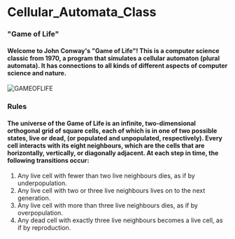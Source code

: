 # Cellular_Automata_Class

### "Game of Life"

#### Welcome to John Conway's "Game of Life"! This is a computer science classic from 1970, a program that simulates a cellular automaton (plural automata). It has connections to all kinds of different aspects of computer science and nature.

![GAMEOFLIFE](https://camo.githubusercontent.com/32a6b1daed761b24dfef7d47fbd22f0be0bb51b2/68747470733a2f2f746b2d6173736574732e6c616d6264617363686f6f6c2e636f6d2f39616630663537362d376632312d343133332d393164662d3930373531353931326466355f636f6e7761792e676966 "GAME OF LIFE")

### Rules

#### The universe of the Game of Life is an infinite, two-dimensional orthogonal grid of square cells, each of which is in one of two possible states, live or dead, (or populated and unpopulated, respectively). Every cell interacts with its eight neighbours, which are the cells that are horizontally, vertically, or diagonally adjacent. At each step in time, the following transitions occur:

1. Any live cell with fewer than two live neighbours dies, as if by underpopulation.
1. Any live cell with two or three live neighbours lives on to the next generation.
1. Any live cell with more than three live neighbours dies, as if by overpopulation.
1. Any dead cell with exactly three live neighbours becomes a live cell, as if by reproduction.
